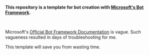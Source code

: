 **This repository is a template for bot creation with [Microsoft's Bot Framework](https://dev.botframework.com/).**

<br>

Microsoft's [Official Bot Framework Documentation](https://docs.botframework.com/en-us/) is vague. Such vagueness resulted in days of troubleshooting for me.

This template will save you from wasting time.
